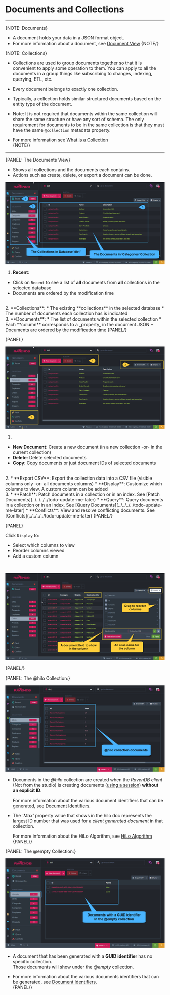 ﻿# Documents and Collections
---

{NOTE: Documents}

* A document holds your data in a JSON format object.  
* For more information about a document, see [Document View](../../../../todo-update-me-later)
{NOTE/}

{NOTE: Collections}

* Collections are used to group documents together so that it is convenient to apply some operation to them. You can apply to all the documents in a group things like subscribing to changes, indexing, querying, ETL, etc.  

* Every document belongs to exactly one collection.  

* Typically, a collection holds similar structured documents based on the entity type of the document.  

* Note: It is not required that documents within the same collection will share the same structure or have any sort of schema.
  The only requirement for documents to be in the same collection is that they must have the same `@collection` metadata property.  

* For more information see [What is a Collection](../../../client-api/faq/what-is-a-collection)  
{NOTE/}

---

{PANEL: The Documents View}  

* Shows all collections and the documents each contains.  
* Actions such as create, delete, or export a document can be done.  

![Figure 1. Documents and Collections](images/documents-and-collections-1.png "Collection 'Categories'")

1.  **Recent**:
  *  Click on `Recent` to see a list of **all** documents from **all** collections in the selected database  
  *  Documents are ordered by the modification time  
<br/>
2.  **Collections**:
  *  The existing **collections** in the selected database  
  *  The number of documents each collection has is indicated  
<br/>
3.  **Documents**:
  *  The list of documents within the selected collection  
  *  Each **column** corresponds to a _property_ in the document JSON  
  *  Documents are ordered by the modification time  
{PANEL/}

{PANEL}  

![Figure 2. Actions](images/documents-and-collections-2.png "Actions")

1.  
  * **New Document**: Create a new document (in a new collection -or- in the current collection)  
  * **Delete**: Delete selected documents  
  * **Copy**: Copy documents or just document IDs of selected documents  
<br/>
2.  
  *  **Export CSV**: Export the collection data into a CSV file (visible columns only -or- all documents columns)  
  *  **Display**: Customize which columns to view. A custom column can be added  
<br/>
3.  
  * **Patch**: Patch documents in a collection or in an index. See [Patch Documents](../../../../todo-update-me-later)  
  * **Query**: Query documents in a collection or in an index. See [Query Documents](../../../../todo-update-me-later)  
  * **Conflicts**: View and resolve conflicting documents. See [Conflicts](../../../../todo-update-me-later)  
{PANEL/}

{PANEL}  

Click `Display` to:  

* Select which columns to view  
* Reorder columns viewed  
* Add a custom column  
<br/>

![Figure 3. Manage Displayed Columns](images/documents-and-collections-3.png "Manage Displayed Columns")

{PANEL/}

{PANEL: The @hilo Collection:}  

![Figure 4. hilo collection](images/documents-and-collections-4.png "The @hilo Collection")

* Documents in the _@hilo_ collection are created when the _RavenDB client_ (Not from the studio) is creating documents ([using a session](../../../client-api/session/storing-entities))
**without an explicit ID**.

  For more information about the various document identifiers that can be generated, see [Document Identifiers](../../../client-api/document-identifiers/working-with-document-identifiers).  

* The _'Max'_ property value that shows in the hilo doc represents the largest ID number that was used for a _client generated document_ in that collection.  

  For more information about the HiLo Algorithm, see [HiLo Algorithm](../../../client-api/document-identifiers/hilo-algorithm)  
{PANEL/}

{PANEL: The @empty Collection:}  

![Figure 5. empty collection](images/documents-and-collections-5.png "The @emtpy Collection")

* A document that has been generated with a **GUID identifier** has no specific collection.  
  Those documents will show under the _@empty_ collection.  

* For more information about the various documents identifiers that can be generated, see [Document Identifiers](../../../client-api/document-identifiers/working-with-document-identifiers).  
{PANEL/}


